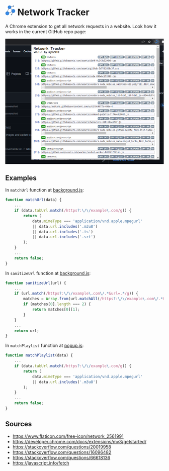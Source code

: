 # ![Icon](assets/icon_32.png) Network Tracker

A Chrome extension to get all network requests in a website. Look how it works in the current GitHub repo page:

![Screenshot](assets/screenshot.png)

## Examples

In `matchUrl` function at [background.js](js/background.js):

```js
function matchUrl(data) {
	...
	if (data.tabUrl.match(/https?:\/\/example\.com/g)) {
		return (
			data.mimeType === 'application/vnd.apple.mpegurl'
			|| data.url.includes('.m3u8')
			|| data.url.includes('.ts')
			|| data.url.includes('.srt')
		);
	}
	...
	return false;
}
```

In `sanitizeUrl` function at [background.js](js/background.js):

```js
function sanitizeUrl(url) {
	...
	if (url.match(/https?:\/\/example\.com\/.*&url=.*/g)) {
		matches = Array.from(url.matchAll(/https?:\/\/example\.com\/.*&url=(.*)/g));
		if (matches[0].length === 2) {
			return matches[0][1];
		}
	}
	...
	return url;
}
```

In `matchPlaylist` function at [popup.js](js/popup.js):

```js
function matchPlaylist(data) {
	...
	if (data.tabUrl.match(/https?:\/\/example\.com/g)) {
		return (
			data.mimeType === 'application/vnd.apple.mpegurl'
			|| data.url.includes('.m3u8')
		);
	}
	...
	return false;
}
```

## Sources

- <https://www.flaticon.com/free-icon/network_2561991>
- <https://developer.chrome.com/docs/extensions/mv3/getstarted/>
- <https://stackoverflow.com/questions/20019958>
- <https://stackoverflow.com/questions/16096482>
- <https://stackoverflow.com/questions/66618136>
- <https://javascript.info/fetch>
